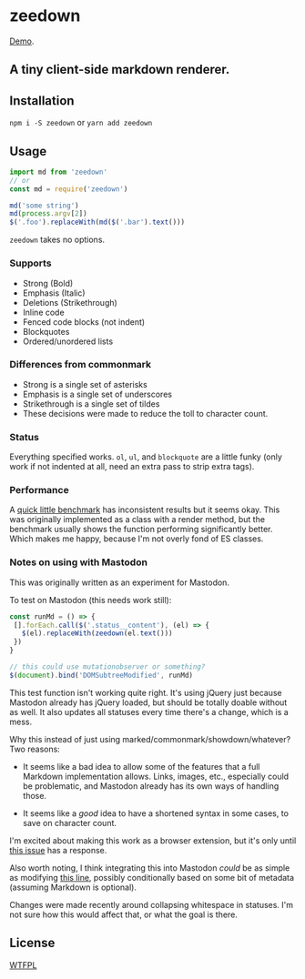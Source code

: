 # zeedown

[Demo](http://jsbin.com/lubugop/edit?html,js,output).

## A tiny client-side markdown renderer.

## Installation

`npm i -S zeedown` or `yarn add zeedown`

## Usage

```javascript
import md from 'zeedown'
// or
const md = require('zeedown')

md('some string')
md(process.argv[2])
$('.foo').replaceWith(md($('.bar').text()))
```

`zeedown` takes no options.

### Supports

* Strong (Bold)
* Emphasis (Italic)
* Deletions (Strikethrough)
* Inline code
* Fenced code blocks (not indent)
* Blockquotes
* Ordered/unordered lists

### Differences from commonmark

* Strong is a single set of asterisks
* Emphasis is a single set of underscores
* Strikethrough is a single set of tildes
* These decisions were made to reduce the toll to character count.

### Status

Everything specified works. `ol`, `ul`, and `blockquote` are a little funky
(only work if not indented at all, need an extra pass to strip extra tags).

### Performance

A [quick little benchmark](https://jsperf.com/tootdown) has inconsistent results
but it seems okay. This was originally implemented as a class with a render
method, but the benchmark usually shows the function performing significantly
better. Which makes me happy, because I'm not overly fond of ES classes.

### Notes on using with Mastodon

This was originally written as an experiment for Mastodon.

To test on Mastodon (this needs work still):

```javascript
const runMd = () => {
 [].forEach.call($('.status__content'), (el) => {
   $(el).replaceWith(zeedown(el.text()))
 })
}

// this could use mutationobserver or something?
$(document).bind('DOMSubtreeModified', runMd)
```

This test function isn't working quite right. It's using jQuery just because
Mastodon already has jQuery loaded, but should be totally doable without as
well. It also updates all statuses every time there's a change, which is a mess.

Why this instead of just using marked/commonmark/showdown/whatever? Two reasons:

* It seems like a bad idea to allow some of the features that a full Markdown
  implementation allows. Links, images, etc., especially could be problematic,
  and Mastodon already has its own ways of handling those.

* It seems like a _good_ idea to have a shortened syntax in some cases, to
  save on character count.

I'm excited about making this work as a browser extension, but it's only until
[this issue](https://github.com/tootsuite/mastodon/issues/853) has a response.

Also worth noting, I think integrating this into Mastodon _could_ be as simple
as modifying
[this line](https://github.com/tootsuite/mastodon/blob/master/app/assets/javascripts/components/components/status_content.jsx#L94),
possibly conditionally based on some bit of metadata (assuming Markdown is
optional).

Changes were made recently around collapsing whitespace in statuses. I'm not
sure how this would affect that, or what the goal is there.

## License

[WTFPL](./LICENSE.md)
